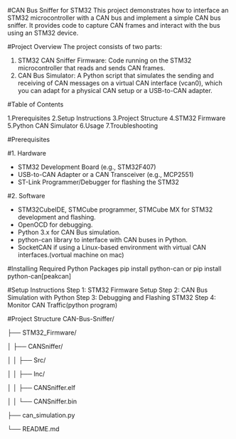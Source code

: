 #CAN Bus Sniffer for STM32
This project demonstrates how to interface an STM32 microcontroller with a CAN bus and implement a simple CAN bus sniffer. It provides code to capture CAN frames and interact with the bus using an STM32 device.

#Project Overview
The project consists of two parts:
1. STM32 CAN Sniffer Firmware: Code running on the STM32 microcontroller that reads and sends CAN frames.
2. CAN Bus Simulator: A Python script that simulates the sending and receiving of CAN messages on a virtual CAN interface (vcan0), which you can adapt for a physical CAN setup or a USB-to-CAN adapter.

#Table of Contents

1.Prerequisites
2.Setup Instructions
3.Project Structure
4.STM32 Firmware
5.Python CAN Simulator
6.Usage
7.Troubleshooting

#Prerequisites

#1. Hardware

- STM32 Development Board (e.g., STM32F407)
- USB-to-CAN Adapter or a CAN Transceiver (e.g., MCP2551)
- ST-Link Programmer/Debugger for flashing the STM32

#2. Software

- STM32CubeIDE, STMCube programmer, STMCube MX for STM32 development and flashing.
- OpenOCD for debugging.
- Python 3.x for CAN Bus simulation.
- python-can library to interface with CAN buses in Python.
- SocketCAN if using a Linux-based environment with virtual CAN interfaces.(vortual machine on mac)

#Installing Required Python Packages
pip install python-can or pip install python-can[peakcan]

#Setup Instructions
Step 1: STM32 Firmware Setup
Step 2: CAN Bus Simulation with Python
Step 3: Debugging and Flashing STM32
Step 4: Monitor CAN Traffic(python program)

#Project Structure
 CAN-Bus-Sniffer/

 ├── STM32_Firmware/
 
 │   ├── CANSniffer/
 
 │   │   ├── Src/
 
 │   │   ├── Inc/
 
 │   │   ├── CANSniffer.elf
 
 │   │   └── CANSniffer.bin

 ├── can_simulation.py

 └── README.md

